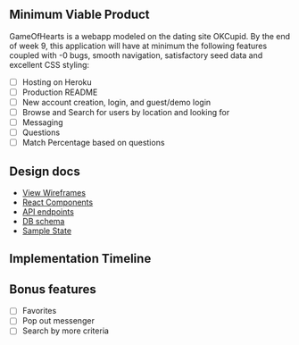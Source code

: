 ## Minimum Viable Product
GameOfHearts is a webapp modeled on the dating site OKCupid.
By the end of week 9, this application will have at minimum the following features coupled with -0 bugs, smooth navigation, satisfactory seed data and excellent CSS styling:

- [ ] Hosting on Heroku
- [ ] Production README
- [ ] New account creation, login, and guest/demo login
- [ ] Browse and Search for users by location and looking for
- [ ] Messaging
- [ ] Questions
- [ ] Match Percentage based on questions

## Design docs
* [View Wireframes][wireframes]
* [React Components][components]
* [API endpoints][api-endpoints]
* [DB schema][schema]
* [Sample State][sample-state]

 [wireframes]: wireframes
 [components]: component-hierarchy.md 
 [sample-state]: docs/sample-state.md
 [api-endpoints]: docs/api-endpoints.md
 [schema]: docs/schema.md

## Implementation Timeline


## Bonus features
- [ ] Favorites
- [ ] Pop out messenger
- [ ] Search by more criteria
